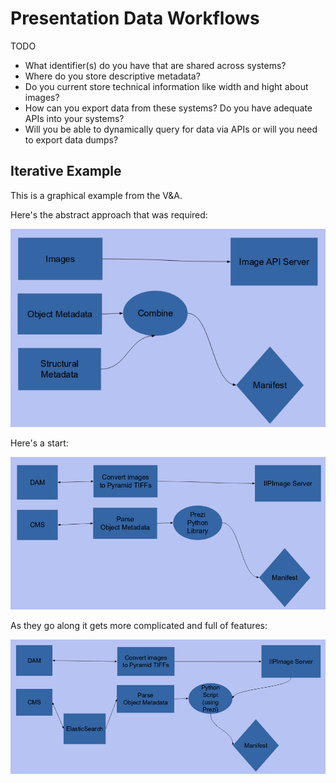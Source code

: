 # Presentation Data Workflows

TODO

- What identifier(s) do you have that are shared across systems?
- Where do you store descriptive metadata?
- Do you current store technical information like width and hight about images?
- How can you export data from these systems? Do you have adequate APIs into your systems?
- Will you be able to dynamically query for data via APIs or will you need to export data dumps?

<!-- #todoplus:20 Show how different types of data that might be coming from different systems get mapped into IIIF. Talk about how to approach that mapping and automating output of manifests. -->

## Iterative Example

This is a graphical example from the V&A.

Here's the abstract approach that was required:

![](../assets/images/va-iterative-integration-overview.png)

Here's a start:

![](../assets/images/va-iterative-integration-step1.png)

As they go along it gets more complicated and full of features:

![](../assets/images/va-iterative-integration-step2.png)
